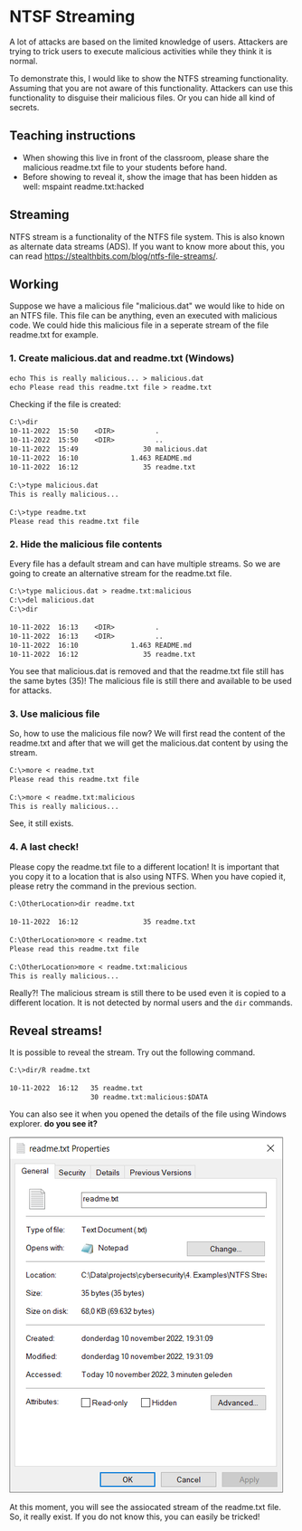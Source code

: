 # NTSF Streaming
A lot of attacks are based on the limited knowledge of users. Attackers are trying to trick users to execute malicious activities while they think it is normal.

To demonstrate this, I would like to show the NTFS streaming functionality. Assuming that you are not aware of this functionality. Attackers can use this functionality to disguise their malicious files. Or you can hide all kind of secrets.

## Teaching instructions
* When showing this live in front of the classroom, please share the malicious readme.txt file to your students before hand.
* Before showing to reveal it, show the image that has been hidden as well: mspaint readme.txt:hacked

## Streaming
NTFS stream is a functionality of the NTFS file system. This is also known as alternate data streams (ADS). If you want to know more about this, you can read https://stealthbits.com/blog/ntfs-file-streams/. 

## Working
Suppose we have a malicious file "malicious.dat" we would like to hide on an NTFS file. This file can be anything, even an executed with malicious code. We could hide this malicious file in a seperate stream of the file readme.txt for example.

### 1. Create malicious.dat and readme.txt (Windows)
```
echo This is really malicious... > malicious.dat
echo Please read this readme.txt file > readme.txt
```

Checking if the file is created:
```
C:\>dir
10-11-2022  15:50    <DIR>          .
10-11-2022  15:50    <DIR>          ..
10-11-2022  15:49                30 malicious.dat
10-11-2022  16:10             1.463 README.md
10-11-2022  16:12                35 readme.txt

C:\>type malicious.dat
This is really malicious...

C:\>type readme.txt
Please read this readme.txt file
```

### 2. Hide the malicious file contents
Every file has a default stream and can have multiple streams. So we are going to create an alternative stream for the readme.txt file.

```
C:\>type malicious.dat > readme.txt:malicious
C:\>del malicious.dat
C:\>dir

10-11-2022  16:13    <DIR>          .
10-11-2022  16:13    <DIR>          ..
10-11-2022  16:10             1.463 README.md
10-11-2022  16:12                35 readme.txt
```

You see that malicious.dat is removed and that the readme.txt file still has the same bytes (35)! The malicious file is still there and available to be used for attacks.

### 3. Use malicious file
So, how to use the malicious file now? We will first read the content of the readme.txt and after that we will get the malicious.dat content by using the stream.

```
C:\>more < readme.txt
Please read this readme.txt file

C:\>more < readme.txt:malicious
This is really malicious...
```

See, it still exists.

### 4. A last check!
Please copy the readme.txt file to a different location! It is important that you copy it to a location that is also using NTFS. When you have copied it, please retry the command in the previous section.

```
C:\OtherLocation>dir readme.txt

10-11-2022  16:12                35 readme.txt

C:\OtherLocation>more < readme.txt
Please read this readme.txt file

C:\OtherLocation>more < readme.txt:malicious
This is really malicious...
```

Really?! The malicious stream is still there to be used even it is copied to a different location. It is not detected by normal users and the ```dir``` commands.

## Reveal streams!
It is possible to reveal the stream. Try out the following command.

```
C:\>dir/R readme.txt

10-11-2022  16:12   35 readme.txt
                    30 readme.txt:malicious:$DATA
```

You can also see it when you opened the details of the file using Windows explorer. __do you see it?__

![file details](file_details.png)

At this moment, you will see the assiocated stream of the readme.txt file. So, it really exist. If you do not know this, you can easily be tricked!

